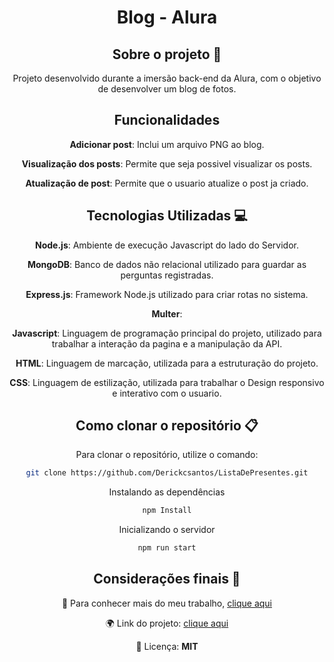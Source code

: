<div align="center">

# Blog - Alura

## Sobre o projeto :mag_right:
Projeto desenvolvido durante a imersão back-end da Alura, com o objetivo de desenvolver um blog de fotos.


##  Funcionalidades 
 **Adicionar post**: Inclui um arquivo PNG ao blog.

**Visualização dos posts**: Permite que seja possivel visualizar os posts.

**Atualização de post**: Permite que o usuario atualize o post ja criado.



## Tecnologias Utilizadas :computer:

**Node.js**: Ambiente de execução Javascript do lado do Servidor.

**MongoDB**: Banco de dados não relacional utilizado para guardar as perguntas registradas.

**Express.js**: Framework Node.js utilizado para criar rotas no sistema.

**Multer**: 

**Javascript**: Linguagem de programação principal do projeto, utilizado para trabalhar a interação da pagina e a manipulação da API.

**HTML**: Linguagem de marcação, utilizada para a estruturação do projeto.

**CSS**: Linguagem de estilização, utilizada para trabalhar o Design responsivo e interativo com o usuario.


## Como clonar o repositório 📋

Para clonar o repositório, utilize o comando:

```bash
git clone https://github.com/Derickcsantos/ListaDePresentes.git
```

Instalando as dependências
```bash
npm Install
```

Inicializando o servidor
```bash
npm run start
```

## Considerações finais 📝 

🔗 Para conhecer mais do meu trabalho, [clique aqui](https://www.linkedin.com/in/derickcampossantos/)

🌍 Link do projeto: [clique aqui](https://niverrayssa.vercel.app/)

📜 Licença:  **MIT**


